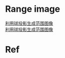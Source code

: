 # Range image
[利用球投影生成范围图像][1]  
[利用球投影生成范围图像][2]  


# Ref
[1]:https://towardsdatascience.com/spherical-projection-for-point-clouds-56a2fc258e6c  
[2]:https://zhuanlan.zhihu.com/p/554668053  